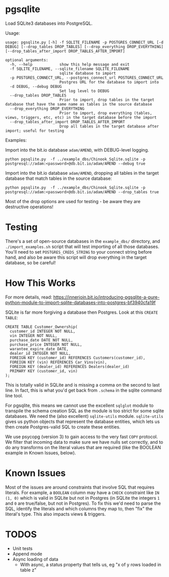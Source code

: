 pgsqlite
=======
Load SQLite3 databases into PostgreSQL.

Usage:
```
usage: pgsqlite.py [-h] -f SQLITE_FILENAME -p POSTGRES_CONNECT_URL [-d DEBUG] [--drop_tables DROP_TABLES] [--drop_everything DROP_EVERYTHING] [--drop_tables_after_import DROP_TABLES_AFTER_IMPORT]

optional arguments:
  -h, --help            show this help message and exit
  -f SQLITE_FILENAME, --sqlite_filename SQLITE_FILENAME
                        sqlite database to import
  -p POSTGRES_CONNECT_URL, --postgres_connect_url POSTGRES_CONNECT_URL
                        Postgres URL for the database to import into
  -d DEBUG, --debug DEBUG
                        Set log level to DEBUG
  --drop_tables DROP_TABLES
                        Prior to import, drop tables in the target database that have the same name as tables in the source database
  --drop_everything DROP_EVERYTHING
                        Prior to import, drop everything (tables, views, triggers, etc, etc) in the target database before the import
  --drop_tables_after_import DROP_TABLES_AFTER_IMPORT
                        Drop all tables in the target database after import; useful for testing
```


Examples:

Import into the bit.io database `adam/AMEND`, with DEBUG-level logging.
```
python pgsqlite.py  -f ../example_dbs/Chinook_Sqlite.sqlite -p postgresql://adam:<password>@db.bit.io/adam/AMEND --debug true
```

Import into the bit.io database `adam/AMEND`, dropping all tables in the target database that match tables in the source database: 
```
python pgsqlite.py  -f ../example_dbs/Chinook_Sqlite.sqlite -p postgresql://adam:<password>@db.bit.io/adam/AMEND --drop_tables true
```

Most of the drop options are used for testing - be aware they are destructive operations!

Testing
=======
There's a set of open-source databases in the `example_dbs/` directory, and
`./import_examples.sh` script that will test importing of all those databases. 
You'll need to set `POSTGRES_CREDS_STRING` to your connect string before hand, 
and also be aware this script will drop everything in the target database, so be careful!

How This Works
==============

For more details, read: https://innerjoin.bit.io/introducing-pgsqlite-a-pure-python-module-to-import-sqlite-databases-into-postgres-bf3940cfa19f


SQLite is far more forgiving a database then Postgres. Look at this `CREATE TABLE`:

```
CREATE TABLE Customer_Ownership(
  customer_id INTEGER NOT NULL,
  vin INTEGER NOT NULL,
  purchase_date DATE NOT NULL,
  purchase_price INTEGER NOT NULL,
  warantee_expire_date DATE,
  dealer_id INTEGER NOT NULL,
  FOREIGN KEY (customer_id) REFERENCES Customers(customer_id),
  FOREIGN KEY (vin) REFERENCES Car_Vins(vin),
  FOREIGN KEY (dealer_id) REFERENCES Dealers(dealer_id)
  PRIMARY KEY (customer_id, vin)
);
```

This is totally valid in SQLite and is missing a comma on the second to last line. In fact, this is what
you'd get back from `.schema` in the sqlite command line tool. 

For pgsqlite, this means we cannot use the excellent `sqlglot` module to transpile the schema creation SQL 
as the module is too strict for some sqlite databases. 
We need the (also excellent) `sqlite-utils` module. `sqlite-utils` gives us python objects that represent
the database entities, which lets us then create Postgres-valid SQL to create these entities.


We use psycopg (version 3) to gain access to the very fast `COPY` protocol. We filter that incoming data 
to make sure we have nulls set correctly, and to do any transforms on the literal values that are required 
(like the BOOLEAN example in Known Issues, below). 


Known Issues
============
Most of the issues are around constraints that involve SQL that requires literals. For example, a `BOOLEAN` column may have a `CHECK` constraint
like `IN (1, 0)` which is valid in SQLite but not in Postgres (in SQLite the integers `1` and `0` are true/false, but not in Postgres). To fix
this we'd need to parse the SQL, identify the literals and which columns they map to, then "fix" the literal's type. This also impacts views & triggers.


TODOS
=====
* Unit tests
* Append mode
* Async loading of data
  * With async, a status property that tells us, eg "x of y rows loaded in table z"


